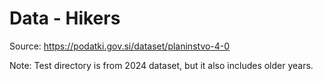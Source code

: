 # Data - Hikers

Source: https://podatki.gov.si/dataset/planinstvo-4-0

Note: Test directory is from 2024 dataset, but it also includes older years.
